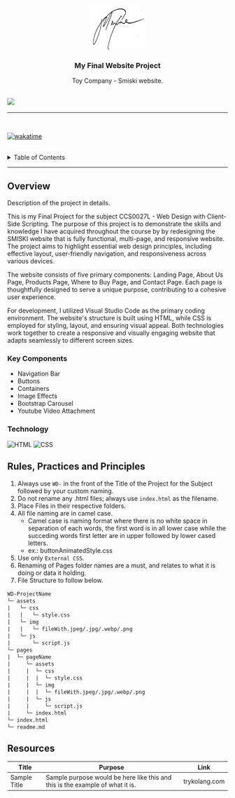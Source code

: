 <a name="readme-top">

<br/>

<br />
<div align="center">
  <a href="https://github.com/zyx-0314/">
  <!-- TODO: If you want to add logo or banner you can add it here -->
    <img src="assets/img/signature.PNG" alt="Nyebe" width="130" height="100">
  </a>
<!-- TODO: Change Title to the name of the title of your Project -->
  <h3 align="center">My Final Website Project</h3>
</div>
<!-- TODO: Make a short description -->
<div align="center">
  Toy Company - Smiski website.
</div>

<br />

<!-- TODO: Change the zyx-0314 into your github username  -->
<!-- TODO: Change the WD-Template-Project into the same name of your folder -->
![](https://visit-counter.vercel.app/counter.png?page=zyx-0314/WD-Template-Project)

---

<br />

[![wakatime](https://wakatime.com/badge/user/798c7bcd-bb35-4925-aea1-28b1da6a55a3/project/32f075e9-c13e-4bba-9c9d-f5979b90cd90.svg)](https://wakatime.com/badge/user/798c7bcd-bb35-4925-aea1-28b1da6a55a3/project/32f075e9-c13e-4bba-9c9d-f5979b90cd90)

<br />

<!-- TODO: If you want to add more layers for your readme -->
<details>
  <summary>Table of Contents</summary>
  <ol>
    <li>
      <a href="#overview">Overview</a>
      <ol>
        <li>
          <a href="#key-components">Key Components</a>
        </li>
        <li>
          <a href="#technology">Technology</a>
        </li>
      </ol>
    </li>
    <li>
      <a href="#rule,-practices-and-principles">Rules, Practices and Principles</a>
    </li>
    <li>
      <a href="#resources">Resources</a>
    </li>
  </ol>
</details>

---

## Overview

<!-- TODO: To be changed -->
<!-- The following are just sample -->
Description of the project in details.

 This is my Final Project for the subject CCS0027L - Web Design with Client-Side Scripting. The purpose of this project is to demonstrate the skills and knowledge I have acquired throughout the course by by redesigning the SMISKI website that is fully functional, multi-page, and responsive website. The project aims to highlight essential web design principles, including effective layout, user-friendly navigation, and responsiveness across various devices.

The website consists of five primary components: Landing Page, About Us Page, Products Page, Where to Buy Page, and Contact Page. Each page is thoughtfully designed to serve a unique purpose, contributing to a cohesive user experience. 

For development, I utilized Visual Studio Code as the primary coding environment. The website's structure is built using HTML, while CSS is employed for styling, layout, and ensuring visual appeal. Both technologies work together to create a responsive and visually engaging website that adapts seamlessly to different screen sizes.

### Key Components
<!-- TODO: List of Key Components -->
<!-- The following are just sample -->
- Navigation Bar
- Buttons
- Containers
- Image Effects
- Bootstrap Carousel
- Youtube Video Attachment


### Technology
<!-- TODO: List of Technology Used -->
![HTML](https://img.shields.io/badge/HTML-E34F26?style=for-the-badge&logo=html5&logoColor=white)
![CSS](https://img.shields.io/badge/CSS-1572B6?style=for-the-badge&logo=css3&logoColor=white)

## Rules, Practices and Principles
1. Always use `WD-` in the front of the Title of the Project for the Subject followed by your custom naming.
2. Do not rename any .html files; always use `index.html` as the filename.
3. Place Files in their respective folders.
4. All file naming are in camel case.
   - Camel case is naming format where there is no white space in separation of each words, the first word is in all lower case while the succeding words first letter are in upper followed by lower cased letters.
   - ex.: buttonAnimatedStyle.css
5. Use only `External CSS`.
6. Renaming of Pages folder names are a must, and relates to what it is doing or data it holding.
7. File Structure to follow below.

```
WD-ProjectName
└─ assets
|   └─ css
|   |   └─ style.css
|   └─ img
|   |   └─ fileWith.jpeg/.jpg/.webp/.png
|   └─ js
|       └─ script.js
└─ pages
|  └─ pageName
|     └─ assets
|     |  └─ css
|     |  |  └─ style.css
|     |  └─ img
|     |  |  └─ fileWith.jpeg/.jpg/.webp/.png
|     |  └─ js
|     |     └─ script.js
|     └─ index.html
└─ index.html
└─ readme.md
```

## Resources

<!-- TODO: Add References -->
| Title | Purpose | Link |
|-|-|-|
| Sample Title | Sample purpose would be here like this and this is the example of what it is. | trykolang.com |
